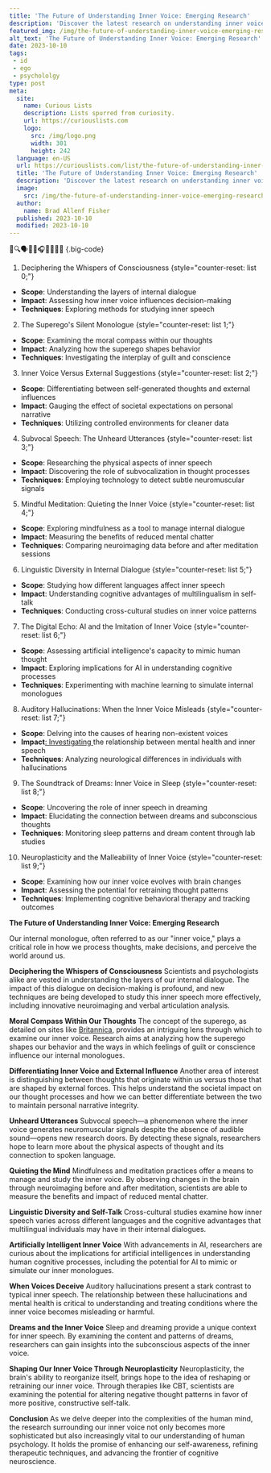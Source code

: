 ```yaml
---
title: 'The Future of Understanding Inner Voice: Emerging Research'
description: 'Discover the latest research on understanding inner voice and its fascinating implications for the future, igniting the curious minds of individuals.'
featured_img: /img/the-future-of-understanding-inner-voice-emerging-research.webp
alt_text: 'The Future of Understanding Inner Voice: Emerging Research'
date: 2023-10-10
tags:
 - id
 - ego
 - psychololgy
type: post
meta:
  site:
    name: Curious Lists
    description: Lists spurred from curiosity.
    url: https://curiouslists.com
    logo:
      src: /img/logo.png
      width: 301
      height: 242
  language: en-US
  url: https://curiouslists.com/list/the-future-of-understanding-inner-voice-emerging-research
  title: 'The Future of Understanding Inner Voice: Emerging Research'
  description: 'Discover the latest research on understanding inner voice and its fascinating implications for the future, igniting the curious minds of individuals.'
  image:
    src: /img/the-future-of-understanding-inner-voice-emerging-research.webp
  author:
    name: Brad Allenf Fisher
  published: 2023-10-10
  modified: 2023-10-10
---
```



🧠🔍🗣️🤔💡🎧📖🧐🌐🔬 {.big-code}

1. Deciphering the Whispers of Consciousness {style="counter-reset: list 0;"}
  - **Scope**: Understanding the layers of internal dialogue
  - **Impact**: Assessing how inner voice influences decision-making
  - **Techniques**: Exploring methods for studying inner speech

2. The Superego's Silent Monologue {style="counter-reset: list 1;"}
  - **Scope**: Examining the moral compass within our thoughts
  - **Impact**: Analyzing how the superego shapes behavior
  - **Techniques**: Investigating the interplay of guilt and conscience

3. Inner Voice Versus External Suggestions {style="counter-reset: list 2;"}
  - **Scope**: Differentiating between self-generated thoughts and external influences
  - **Impact**: Gauging the effect of societal expectations on personal narrative
  - **Techniques**: Utilizing controlled environments for cleaner data

4. Subvocal Speech: The Unheard Utterances {style="counter-reset: list 3;"}
  - **Scope**: Researching the physical aspects of inner speech
  - **Impact**: Discovering the role of subvocalization in thought processes
  - **Techniques**: Employing technology to detect subtle neuromuscular signals

5. Mindful Meditation: Quieting the Inner Voice {style="counter-reset: list 4;"}
  - **Scope**: Exploring mindfulness as a tool to manage internal dialogue
  - **Impact**: Measuring the benefits of reduced mental chatter
  - **Techniques**: Comparing neuroimaging data before and after meditation sessions

6. Linguistic Diversity in Internal Dialogue {style="counter-reset: list 5;"}
  - **Scope**: Studying how different languages affect inner speech
  - **Impact**: Understanding cognitive advantages of multilingualism in self-talk
  - **Techniques**: Conducting cross-cultural studies on inner voice patterns

7. The Digital Echo: AI and the Imitation of Inner Voice {style="counter-reset: list 6;"}
  - **Scope**: Assessing artificial intelligence's capacity to mimic human thought
  - **Impact**: Exploring implications for AI in understanding cognitive processes
  - **Techniques**: Experimenting with machine learning to simulate internal monologues

8. Auditory Hallucinations: When the Inner Voice Misleads {style="counter-reset: list 7;"}
  - **Scope**: Delving into the causes of hearing non-existent voices
  - **Impact**[:   Investigating  ](https://curiouslists.com/list/ethical-considerations-in-influencing-ones-inner-voice)the relationship between mental health and inner speech
  - **Techniques**: Analyzing neurological differences in individuals with hallucinations

9. The Soundtrack of Dreams: Inner Voice in Sleep {style="counter-reset: list 8;"}
  - **Scope**: Uncovering the role of inner speech in dreaming
  - **Impact**: Elucidating the connection between dreams and subconscious thoughts
  - **Techniques**: Monitoring sleep patterns and dream content through lab studies

10. Neuroplasticity and the Malleability of Inner Voice {style="counter-reset: list 9;"}
  - **Scope**: Examining how our inner voice evolves with brain changes
  - **Impact**: Assessing the potential for retraining thought patterns
  - **Techniques**: Implementing cognitive behavioral therapy and tracking outcomes


**The Future of Understanding Inner Voice: Emerging Research**

Our internal monologue, often referred to as our "inner voice," plays a critical role in how we process thoughts, make decisions, and perceive the world around us. 

**Deciphering the Whispers of Consciousness**
Scientists and psychologists alike are vested in understanding the layers of our internal dialogue. The impact of this dialogue on decision-making is profound, and new techniques are being developed to study this inner speech more effectively, including innovative neuroimaging and verbal articulation analysis.

**Moral Compass Within Our Thoughts**
The concept of the superego, as detailed on sites like [Britannica](https://www.britannica.com/science/superego), provides an intriguing lens through which to examine our inner voice. Research aims at analyzing how the superego shapes our behavior and the ways in which feelings of guilt or conscience influence our internal monologues.

**Differentiating Inner Voice and External Influence**
Another area of interest is distinguishing between thoughts that originate within us versus those that are shaped by external forces. This helps understand the societal impact on our thought processes and how we can better differentiate between the two to maintain personal narrative integrity.

**Unheard Utterances**
Subvocal speech—a phenomenon where the inner voice generates neuromuscular signals despite the absence of audible sound—opens new research doors. By detecting these signals, researchers hope to learn more about the physical aspects of thought and its connection to spoken language.

**Quieting the Mind**
Mindfulness and meditation practices offer a means to manage and study the inner voice. By observing changes in the brain through neuroimaging before and after meditation, scientists are able to measure the benefits and impact of reduced mental chatter.

**Linguistic Diversity and Self-Talk**
Cross-cultural studies examine how inner speech varies across different languages and the cognitive advantages that multilingual individuals may have in their internal dialogues.

**Artificially Intelligent Inner Voice**
With advancements in AI, researchers are curious about the implications for artificial intelligences in understanding human cognitive processes, including the potential for AI to mimic or simulate our inner monologues.

**When Voices Deceive**
Auditory hallucinations present a stark contrast to typical inner speech. The relationship between these hallucinations and mental health is critical to understanding and treating conditions where the inner voice becomes misleading or harmful.

**Dreams and the Inner Voice**
Sleep and dreaming provide a unique context for inner speech. By examining the content and patterns of dreams, researchers can gain insights into the subconscious aspects of the inner voice.

**Shaping Our Inner Voice Through Neuroplasticity**
Neuroplasticity, the brain's ability to reorganize itself, brings hope to the idea of reshaping or retraining our inner voice. Through therapies like CBT, scientists are examining the potential for altering negative thought patterns in favor of more positive, constructive self-talk.

**Conclusion**
As we delve deeper into the complexities of the human mind, the research surrounding our inner voice not only becomes more sophisticated but also increasingly vital to our understanding of human psychology. It holds the promise of enhancing our self-awareness, refining therapeutic techniques, and advancing the frontier of cognitive neuroscience.